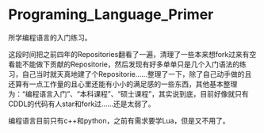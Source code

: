 # Programing_Language_Primer
所学编程语言的入门练习。

这段时间把之前四年的Repositories翻看了一遍，清理了一些本来想fork过来有空看能不能做下贡献的Repositorie，然后发现有好多单单只是几个入门语法的练习，自己当时就天真地建了个Repositorie……整理了一下，除了自己动手做的且还算有一点工作量的且心里还能有小小的满足感的一些东西，其他基本整理为：“编程语言入门”、“本科课程”、“硕士课程”，其实说到底，目前好像就只有CDDL的代码有人star和fork过……还是太弱了。

编程语言目前只有c++和python，之前有需求要学Lua，但是又不用了。
